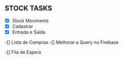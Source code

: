 ## STOCK TASKS

-[x] Stock Moviments
 - [X] Cadastrar
 - [x] Entrada e Saída

-[] Lista de Compras
 -[] Melhorar a Query no Firebase

-[] Fila de Espera
